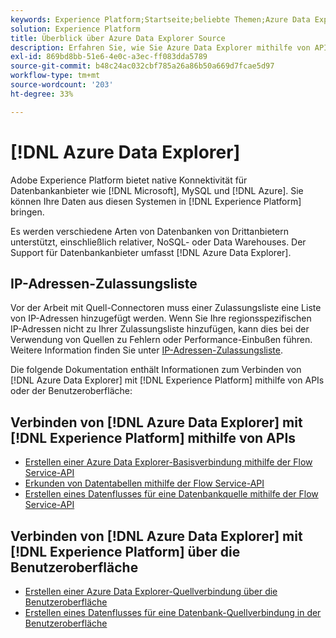 ```yaml
---
keywords: Experience Platform;Startseite;beliebte Themen;Azure Data Explorer;Azure Data Explorer
solution: Experience Platform
title: Überblick über Azure Data Explorer Source
description: Erfahren Sie, wie Sie Azure Data Explorer mithilfe von APIs oder der Benutzeroberfläche mit Adobe Experience Platform verbinden.
exl-id: 869bd8bb-51e6-4e0c-a3ec-ff083dda5789
source-git-commit: b48c24ac032cbf785a26a86b50a669d7fcae5d97
workflow-type: tm+mt
source-wordcount: '203'
ht-degree: 33%

---
```


# [!DNL Azure Data Explorer]

Adobe Experience Platform bietet native Konnektivität für Datenbankanbieter wie [!DNL Microsoft], MySQL und [!DNL Azure]. Sie können Ihre Daten aus diesen Systemen in [!DNL Experience Platform] bringen.

Es werden verschiedene Arten von Datenbanken von Drittanbietern unterstützt, einschließlich relativer, NoSQL- oder Data Warehouses. Der Support für Datenbankanbieter umfasst [!DNL Azure Data Explorer].

## IP-Adressen-Zulassungsliste

Vor der Arbeit mit Quell-Connectoren muss einer Zulassungsliste eine Liste von IP-Adressen hinzugefügt werden. Wenn Sie Ihre regionsspezifischen IP-Adressen nicht zu Ihrer Zulassungsliste hinzufügen, kann dies bei der Verwendung von Quellen zu Fehlern oder Performance-Einbußen führen. Weitere Information finden Sie unter [IP-Adressen-Zulassungsliste](../../ip-address-allow-list.md).

Die folgende Dokumentation enthält Informationen zum Verbinden von [!DNL Azure Data Explorer] mit [!DNL Experience Platform] mithilfe von APIs oder der Benutzeroberfläche:

## Verbinden von [!DNL Azure Data Explorer] mit [!DNL Experience Platform] mithilfe von APIs

- [Erstellen einer Azure Data Explorer-Basisverbindung mithilfe der Flow Service-API](../../tutorials/api/create/databases/data-explorer.md)
- [Erkunden von Datentabellen mithilfe der Flow Service-API](../../tutorials/api/explore/tabular.md)
- [Erstellen eines Datenflusses für eine Datenbankquelle mithilfe der Flow Service-API](../../tutorials/api/collect/database-nosql.md)

## Verbinden von [!DNL Azure Data Explorer] mit [!DNL Experience Platform] über die Benutzeroberfläche

- [Erstellen einer Azure Data Explorer-Quellverbindung über die Benutzeroberfläche](../../tutorials/ui/create/databases/data-explorer.md)
- [Erstellen eines Datenflusses für eine Datenbank-Quellverbindung in der Benutzeroberfläche](../../tutorials/ui/dataflow/databases.md)
